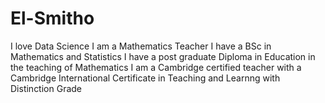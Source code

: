 # El-Smitho
I love Data Science
I am a Mathematics Teacher
I have a BSc in Mathematics and Statistics
I have a post graduate Diploma in Education in the teaching of Mathematics
I am a Cambridge certified teacher with a Cambridge International Certificate in Teaching and Learnng with Distinction Grade
